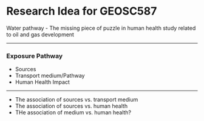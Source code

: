 # Research Idea for GEOSC587 

Water pathway - The missing piece of puzzle in human health study related to oil and gas development

---

### Exposure Pathway

- Sources
- Transport medium/Pathway
- Human Health Impact

---

- The association of sources vs. transport medium
- The association of sources vs. human health
- THe association of medium vs. human health?
